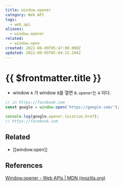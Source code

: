 ```yaml
---
title: window.opener
category: Web API
tags:
  - web_api
aliases:
  - window.opener
related:
  - window.open
created: 2022-08-09T05:47:00.000Z
updated: 2022-09-05T05:04:22.194Z
---
```


# {{ $frontmatter.title }}

- window `A` 가 window `B`를 열면 `B.opener`는 `A` 이다.

```js
// in https://facebook.com
const google = window.open('https://google.com/');

console.log(google.opener.location.href);
// https://facebook.com
```

## Related

- [[window.open]]

## References

[Window.opener - Web APIs | MDN (mozilla.org)](https://developer.mozilla.org/en-US/docs/Web/API/Window/opener)

